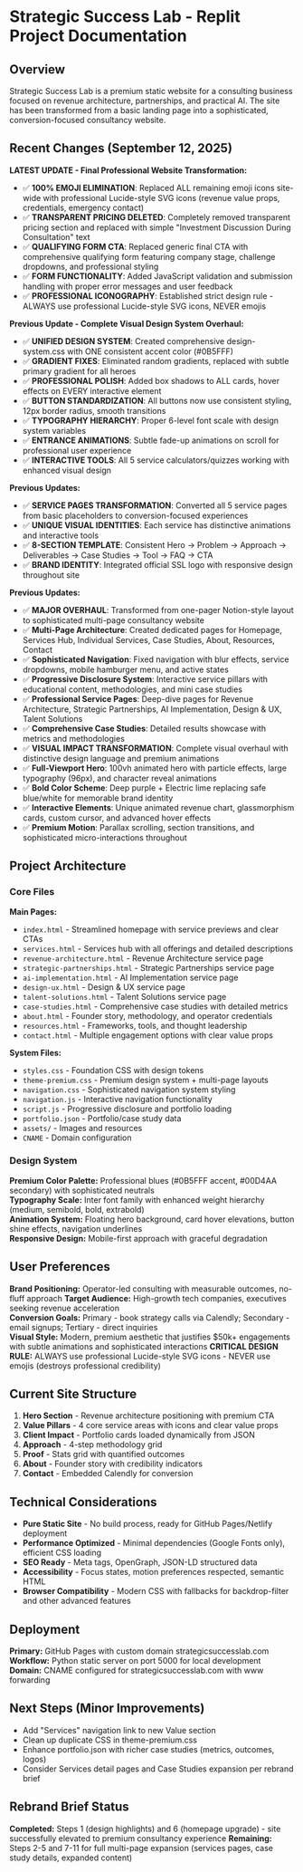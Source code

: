 # Strategic Success Lab - Replit Project Documentation

## Overview
Strategic Success Lab is a premium static website for a consulting business focused on revenue architecture, partnerships, and practical AI. The site has been transformed from a basic landing page into a sophisticated, conversion-focused consultancy website.

## Recent Changes (September 12, 2025)

**LATEST UPDATE - Final Professional Website Transformation:**
- ✅ **100% EMOJI ELIMINATION**: Replaced ALL remaining emoji icons site-wide with professional Lucide-style SVG icons (revenue value props, credentials, emergency contact)
- ✅ **TRANSPARENT PRICING DELETED**: Completely removed transparent pricing section and replaced with simple "Investment Discussion During Consultation" text
- ✅ **QUALIFYING FORM CTA**: Replaced generic final CTA with comprehensive qualifying form featuring company stage, challenge dropdowns, and professional styling
- ✅ **FORM FUNCTIONALITY**: Added JavaScript validation and submission handling with proper error messages and user feedback
- ✅ **PROFESSIONAL ICONOGRAPHY**: Established strict design rule - ALWAYS use professional Lucide-style SVG icons, NEVER emojis

**Previous Update - Complete Visual Design System Overhaul:**
- ✅ **UNIFIED DESIGN SYSTEM**: Created comprehensive design-system.css with ONE consistent accent color (#0B5FFF)
- ✅ **GRADIENT FIXES**: Eliminated random gradients, replaced with subtle primary gradient for all heroes
- ✅ **PROFESSIONAL POLISH**: Added box shadows to ALL cards, hover effects on EVERY interactive element
- ✅ **BUTTON STANDARDIZATION**: All buttons now use consistent styling, 12px border radius, smooth transitions
- ✅ **TYPOGRAPHY HIERARCHY**: Proper 6-level font scale with design system variables
- ✅ **ENTRANCE ANIMATIONS**: Subtle fade-up animations on scroll for professional user experience
- ✅ **INTERACTIVE TOOLS**: All 5 service calculators/quizzes working with enhanced visual design

**Previous Updates:**
- ✅ **SERVICE PAGES TRANSFORMATION**: Converted all 5 service pages from basic placeholders to conversion-focused experiences
- ✅ **UNIQUE VISUAL IDENTITIES**: Each service has distinctive animations and interactive tools
- ✅ **8-SECTION TEMPLATE**: Consistent Hero → Problem → Approach → Deliverables → Case Studies → Tool → FAQ → CTA
- ✅ **BRAND IDENTITY**: Integrated official SSL logo with responsive design throughout site

**Previous Updates:**
- ✅ **MAJOR OVERHAUL**: Transformed from one-pager Notion-style layout to sophisticated multi-page consultancy website
- ✅ **Multi-Page Architecture**: Created dedicated pages for Homepage, Services Hub, Individual Services, Case Studies, About, Resources, Contact
- ✅ **Sophisticated Navigation**: Fixed navigation with blur effects, service dropdowns, mobile hamburger menu, and active states
- ✅ **Progressive Disclosure System**: Interactive service pillars with educational content, methodologies, and mini case studies
- ✅ **Professional Service Pages**: Deep-dive pages for Revenue Architecture, Strategic Partnerships, AI Implementation, Design & UX, Talent Solutions
- ✅ **Comprehensive Case Studies**: Detailed results showcase with metrics and methodologies
- ✅ **VISUAL IMPACT TRANSFORMATION**: Complete visual overhaul with distinctive design language and premium animations
- ✅ **Full-Viewport Hero**: 100vh animated hero with particle effects, large typography (96px), and character reveal animations
- ✅ **Bold Color Scheme**: Deep purple + Electric lime replacing safe blue/white for memorable brand identity
- ✅ **Interactive Elements**: Unique animated revenue chart, glassmorphism cards, custom cursor, and advanced hover effects
- ✅ **Premium Motion**: Parallax scrolling, section transitions, and sophisticated micro-interactions throughout

## Project Architecture

### Core Files
**Main Pages:**
- `index.html` - Streamlined homepage with service previews and clear CTAs
- `services.html` - Services hub with all offerings and detailed descriptions
- `revenue-architecture.html` - Revenue Architecture service page
- `strategic-partnerships.html` - Strategic Partnerships service page
- `ai-implementation.html` - AI Implementation service page
- `design-ux.html` - Design & UX service page
- `talent-solutions.html` - Talent Solutions service page
- `case-studies.html` - Comprehensive case studies with detailed metrics
- `about.html` - Founder story, methodology, and operator credentials
- `resources.html` - Frameworks, tools, and thought leadership
- `contact.html` - Multiple engagement options with clear value props

**System Files:**
- `styles.css` - Foundation CSS with design tokens
- `theme-premium.css` - Premium design system + multi-page layouts
- `navigation.css` - Sophisticated navigation system styling
- `navigation.js` - Interactive navigation functionality
- `script.js` - Progressive disclosure and portfolio loading
- `portfolio.json` - Portfolio/case study data
- `assets/` - Images and resources
- `CNAME` - Domain configuration

### Design System
**Premium Color Palette:** Professional blues (#0B5FFF accent, #00D4AA secondary) with sophisticated neutrals  
**Typography Scale:** Inter font family with enhanced weight hierarchy (medium, semibold, bold, extrabold)  
**Animation System:** Floating hero background, card hover elevations, button shine effects, navigation underlines  
**Responsive Design:** Mobile-first approach with graceful degradation  

## User Preferences
**Brand Positioning:** Operator-led consulting with measurable outcomes, no-fluff approach
**Target Audience:** High-growth tech companies, executives seeking revenue acceleration  
**Conversion Goals:** Primary - book strategy calls via Calendly; Secondary - email signups; Tertiary - direct inquiries  
**Visual Style:** Modern, premium aesthetic that justifies $50k+ engagements with subtle animations and sophisticated interactions
**CRITICAL DESIGN RULE:** ALWAYS use professional Lucide-style SVG icons - NEVER use emojis (destroys professional credibility)

## Current Site Structure
1. **Hero Section** - Revenue architecture positioning with premium CTA
2. **Value Pillars** - 4 core service areas with icons and clear value props
3. **Client Impact** - Portfolio cards loaded dynamically from JSON
4. **Approach** - 4-step methodology grid 
5. **Proof** - Stats grid with quantified outcomes
6. **About** - Founder story with credibility indicators
7. **Contact** - Embedded Calendly for conversion

## Technical Considerations
- **Pure Static Site** - No build process, ready for GitHub Pages/Netlify deployment
- **Performance Optimized** - Minimal dependencies (Google Fonts only), efficient CSS loading
- **SEO Ready** - Meta tags, OpenGraph, JSON-LD structured data
- **Accessibility** - Focus states, motion preferences respected, semantic HTML
- **Browser Compatibility** - Modern CSS with fallbacks for backdrop-filter and other advanced features

## Deployment
**Primary:** GitHub Pages with custom domain strategicsuccesslab.com  
**Workflow:** Python static server on port 5000 for local development
**Domain:** CNAME configured for strategicsuccesslab.com with www forwarding

## Next Steps (Minor Improvements)
- Add "Services" navigation link to new Value section
- Clean up duplicate CSS in theme-premium.css  
- Enhance portfolio.json with richer case studies (metrics, outcomes, logos)
- Consider Services detail pages and Case Studies expansion per rebrand brief

## Rebrand Brief Status
**Completed:** Steps 1 (design highlights) and 6 (homepage upgrade) - site successfully elevated to premium consultancy experience
**Remaining:** Steps 2-5 and 7-11 for full multi-page expansion (services pages, case study details, expanded content)